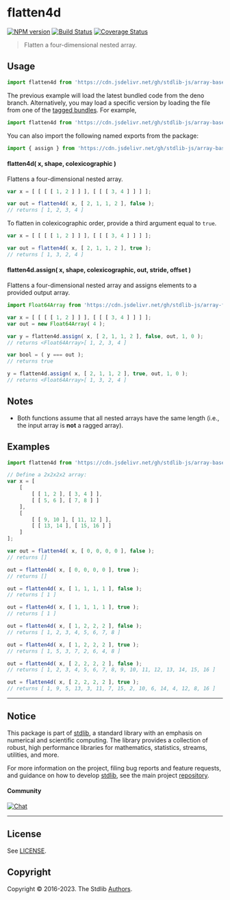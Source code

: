 <!--

@license Apache-2.0

Copyright (c) 2023 The Stdlib Authors.

Licensed under the Apache License, Version 2.0 (the "License");
you may not use this file except in compliance with the License.
You may obtain a copy of the License at

   http://www.apache.org/licenses/LICENSE-2.0

Unless required by applicable law or agreed to in writing, software
distributed under the License is distributed on an "AS IS" BASIS,
WITHOUT WARRANTIES OR CONDITIONS OF ANY KIND, either express or implied.
See the License for the specific language governing permissions and
limitations under the License.

-->

# flatten4d

[![NPM version][npm-image]][npm-url] [![Build Status][test-image]][test-url] [![Coverage Status][coverage-image]][coverage-url] <!-- [![dependencies][dependencies-image]][dependencies-url] -->

> Flatten a four-dimensional nested array.



<section class="usage">

## Usage

```javascript
import flatten4d from 'https://cdn.jsdelivr.net/gh/stdlib-js/array-base-flatten4d@deno/mod.js';
```
The previous example will load the latest bundled code from the deno branch. Alternatively, you may load a specific version by loading the file from one of the [tagged bundles](https://github.com/stdlib-js/array-base-flatten4d/tags). For example,

```javascript
import flatten4d from 'https://cdn.jsdelivr.net/gh/stdlib-js/array-base-flatten4d@v0.0.1-deno/mod.js';
```

You can also import the following named exports from the package:

```javascript
import { assign } from 'https://cdn.jsdelivr.net/gh/stdlib-js/array-base-flatten4d@deno/mod.js';
```

#### flatten4d( x, shape, colexicographic )

Flattens a four-dimensional nested array.

```javascript
var x = [ [ [ [ 1, 2 ] ] ], [ [ [ 3, 4 ] ] ] ];

var out = flatten4d( x, [ 2, 1, 1, 2 ], false );
// returns [ 1, 2, 3, 4 ]
```

To flatten in colexicographic order, provide a third argument equal to `true`.

```javascript
var x = [ [ [ [ 1, 2 ] ] ], [ [ [ 3, 4 ] ] ] ];

var out = flatten4d( x, [ 2, 1, 1, 2 ], true );
// returns [ 1, 3, 2, 4 ]
```

#### flatten4d.assign( x, shape, colexicographic, out, stride, offset )

Flattens a four-dimensional nested array and assigns elements to a provided output array.

```javascript
import Float64Array from 'https://cdn.jsdelivr.net/gh/stdlib-js/array-float64@deno/mod.js';

var x = [ [ [ [ 1, 2 ] ] ], [ [ [ 3, 4 ] ] ] ];
var out = new Float64Array( 4 );

var y = flatten4d.assign( x, [ 2, 1, 1, 2 ], false, out, 1, 0 );
// returns <Float64Array>[ 1, 2, 3, 4 ]

var bool = ( y === out );
// returns true

y = flatten4d.assign( x, [ 2, 1, 1, 2 ], true, out, 1, 0 );
// returns <Float64Array>[ 1, 3, 2, 4 ]
```

</section>

<!-- /.usage -->

<section class="notes">

## Notes

-   Both functions assume that all nested arrays have the same length (i.e., the input array is **not** a ragged array).

</section>

<!-- /.notes -->

<section class="examples">

## Examples

<!-- eslint no-undef: "error" -->

```javascript
import flatten4d from 'https://cdn.jsdelivr.net/gh/stdlib-js/array-base-flatten4d@deno/mod.js';

// Define a 2x2x2x2 array:
var x = [
    [
        [ [ 1, 2 ], [ 3, 4 ] ],
        [ [ 5, 6 ], [ 7, 8 ] ]
    ],
    [
        [ [ 9, 10 ], [ 11, 12 ] ],
        [ [ 13, 14 ], [ 15, 16 ] ]
    ]
];

var out = flatten4d( x, [ 0, 0, 0, 0 ], false );
// returns []

out = flatten4d( x, [ 0, 0, 0, 0 ], true );
// returns []

out = flatten4d( x, [ 1, 1, 1, 1 ], false );
// returns [ 1 ]

out = flatten4d( x, [ 1, 1, 1, 1 ], true );
// returns [ 1 ]

out = flatten4d( x, [ 1, 2, 2, 2 ], false );
// returns [ 1, 2, 3, 4, 5, 6, 7, 8 ]

out = flatten4d( x, [ 1, 2, 2, 2 ], true );
// returns [ 1, 5, 3, 7, 2, 6, 4, 8 ]

out = flatten4d( x, [ 2, 2, 2, 2 ], false );
// returns [ 1, 2, 3, 4, 5, 6, 7, 8, 9, 10, 11, 12, 13, 14, 15, 16 ]

out = flatten4d( x, [ 2, 2, 2, 2 ], true );
// returns [ 1, 9, 5, 13, 3, 11, 7, 15, 2, 10, 6, 14, 4, 12, 8, 16 ]
```

</section>

<!-- /.examples -->

<!-- Section for related `stdlib` packages. Do not manually edit this section, as it is automatically populated. -->

<section class="related">

</section>

<!-- /.related -->

<!-- Section for all links. Make sure to keep an empty line after the `section` element and another before the `/section` close. -->


<section class="main-repo" >

* * *

## Notice

This package is part of [stdlib][stdlib], a standard library with an emphasis on numerical and scientific computing. The library provides a collection of robust, high performance libraries for mathematics, statistics, streams, utilities, and more.

For more information on the project, filing bug reports and feature requests, and guidance on how to develop [stdlib][stdlib], see the main project [repository][stdlib].

#### Community

[![Chat][chat-image]][chat-url]

---

## License

See [LICENSE][stdlib-license].


## Copyright

Copyright &copy; 2016-2023. The Stdlib [Authors][stdlib-authors].

</section>

<!-- /.stdlib -->

<!-- Section for all links. Make sure to keep an empty line after the `section` element and another before the `/section` close. -->

<section class="links">

[npm-image]: http://img.shields.io/npm/v/@stdlib/array-base-flatten4d.svg
[npm-url]: https://npmjs.org/package/@stdlib/array-base-flatten4d

[test-image]: https://github.com/stdlib-js/array-base-flatten4d/actions/workflows/test.yml/badge.svg?branch=v0.0.1
[test-url]: https://github.com/stdlib-js/array-base-flatten4d/actions/workflows/test.yml?query=branch:v0.0.1

[coverage-image]: https://img.shields.io/codecov/c/github/stdlib-js/array-base-flatten4d/main.svg
[coverage-url]: https://codecov.io/github/stdlib-js/array-base-flatten4d?branch=main

<!--

[dependencies-image]: https://img.shields.io/david/stdlib-js/array-base-flatten4d.svg
[dependencies-url]: https://david-dm.org/stdlib-js/array-base-flatten4d/main

-->

[chat-image]: https://img.shields.io/gitter/room/stdlib-js/stdlib.svg
[chat-url]: https://app.gitter.im/#/room/#stdlib-js_stdlib:gitter.im

[stdlib]: https://github.com/stdlib-js/stdlib

[stdlib-authors]: https://github.com/stdlib-js/stdlib/graphs/contributors

[umd]: https://github.com/umdjs/umd
[es-module]: https://developer.mozilla.org/en-US/docs/Web/JavaScript/Guide/Modules

[deno-url]: https://github.com/stdlib-js/array-base-flatten4d/tree/deno
[umd-url]: https://github.com/stdlib-js/array-base-flatten4d/tree/umd
[esm-url]: https://github.com/stdlib-js/array-base-flatten4d/tree/esm
[branches-url]: https://github.com/stdlib-js/array-base-flatten4d/blob/main/branches.md

[stdlib-license]: https://raw.githubusercontent.com/stdlib-js/array-base-flatten4d/main/LICENSE

</section>

<!-- /.links -->
